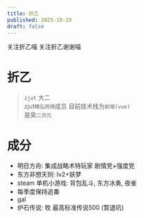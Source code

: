 ```yaml
---
title: 折乙
published: 2025-10-29
draft: false
---
```

关注折乙喵 关注折乙谢谢喵
# 折乙 
> `zjut` 大二  
> zjut`精弘网络`成员
> 目前技术栈为`前端(vue)`  
> 是臭`二次元` 

# 成分
- 明日方舟: 集成战略术特玩家 剧情党+强度党
- 东方非想天则: lv2+妖梦
- steam 单机小游戏: 背包乱斗, 东方冰勇, 夜雀
- 每季度保持追番
- gal
- 炉石传说: 牧 最高标准传说500 (暂退坑)
